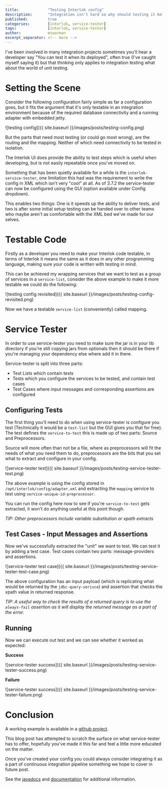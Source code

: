 ```yaml
---
title:             "Testing Interlok config"
description:       "Integration isn't hard so why should testing it be?!"
published:         true
categories:        [interlok, service-tester]
tags:              [interlok, service-tester]
author:            mcwarman
excerpt_separator: <!-- more -->
---
```


I've been involved in many integration projects sometimes you'll hear a developer say "You can test it when its deployed", often true (I've caught myself saying it) but that thinking only applies to integration testing what about the world of unit testing.

<!-- more -->

# Setting the Scene

Consider the following configuration fairly simple as far a configuration goes, but it fits the argument that it's only testable in an integration environment because of the required database connectivity and a running adapter with embedded jetty.

![testing config]({{ site.baseurl }}/images/posts/testing-config.png)

But the parts that need most testing (or could go most wrong), are the routing and the mapping. Neither of which need connectivity to be tested in isolation.

The Interlok UI does provide the ability to test steps which is useful when developing, but is not easily repeatable once you've moved on.

Something that has been quietly available for a while is the `interlok-service-tester`, one limitation this had was the requirement to write the config in XML which isn't very "cool" at all. As of 3.7.2 the service-tester can now be configured using the GUI (option available under Config dropdown).

This enables two things: One is it speeds up the ability to deliver tests, and two is after some initial setup testing can be handed over to other teams who maybe aren't as comfortable with the XML bed we've made for our selves.

# Testable Code

Firstly as a developer you need to make your Interlok code testable, in terms of Interlok it means the same as it does in any other programming language, making sure your code is written with testing in mind.

This can be achieved my wrapping services that we want to test as a group of services in a `service-list`, consider the above example to make it more testable we could do the following:

![testing config revisited]({{ site.baseurl }}/images/posts/testing-config-revisited.png)

Now we have a testable `service-list` (conveniently) called mapping.

# Service Tester

In order to use service-tester you need to make sure the jar is in your lib directory if you're still copying jars from optionals then it should be there if you're managing your dependency else where add it in there.

Service-tester is split into three parts:

* Test Lists which contain tests
* Tests which you configure the services to be tested, and contain test cases
* Test Cases where input messages and corresponding assertions are configured

## Configuring Tests

The first thing you'll need to do when using service-tester is configure you test (Technically it would be a `test-list` but the GUI gives you that for free). The test defines the `service-to-test` this is made up of two parts: Source and Preprocessors.

Source will more often than not be a file, where as preprocessors will fit the needs of what you need them to do, preprocessors are the bits that you set what to extract and configure in your config.

![service-tester test]({{ site.baseurl }}/images/posts/testing-service-tester-test.png)

The above example is using the config stored in `/opt/interlok/config/adapter.xml` and extracting the `mapping` service to test using `service-unique-id-preprocessor`.

You can run the config here now to see if you're `service-to-test` gets extracted, it won't do anything useful at this point though.

_TIP: Other preprocessors include variable substitution or xpath extracts_

## Test Cases - Input Messages and Assertions

Now we've successfully extracted the "unit" we want to test.  We can test it by adding a test case. Test cases contain two parts: message-providers and assertions.

![service-tester test case]({{ site.baseurl }}/images/posts/testing-service-tester-test-case.png)

The above configuration has an input payload (which is replicating what would be returned by the `jdbc-query-serivce`) and assertion that checks the xpath value in returned response.

_TIP: A useful way to check the results of a returned query is to use the `always-fail` assertion as it will display the returned message as a part of the error._

## Running

Now we can execute out test and we can see whether it worked as expected:

**Success**

![service-tester success]({{ site.baseurl }}/images/posts/testing-service-tester-success.png)

**Failure**

![service-tester success]({{ site.baseurl }}/images/posts/testing-service-tester-failure.png)

# Conclusion

A working example is available in a [github project](https://github.com/adaptris/interlok-service-tester-example).

This blog post has attempted to scratch the surface on what service-tester has to offer, hopefully you've made it this far and feel a little more educated on the matter.

Once you've created your config you could always consider integrating it as a part of continuous integration pipeline something we hope to cover in future post.

See the [javadocs](https://development.adaptris.net/javadocs/latest-stable/optional/service-tester/) and [documentation](http://interlok.adaptris.net/interlok-docs/service-tester-introduction.html) for additional information.
